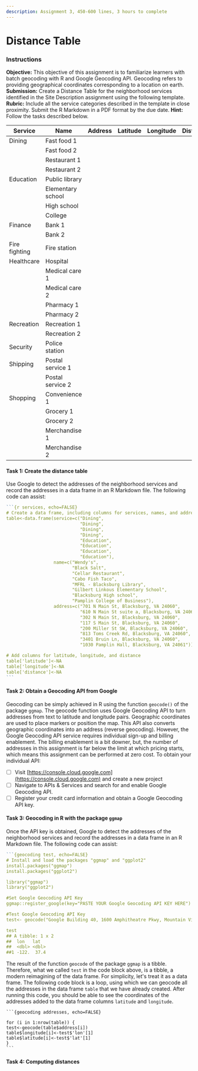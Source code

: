 ```yaml
---
description: Assignment 3, 450-600 lines, 3 hours to complete
---
```


# Distance Table

### Instructions

**Objective:** This objective of this assignment is to familiarize learners with batch geocoding with R and Google Geocoding API. Geocoding refers to providing geographical coordinates corresponding to a location on earth. **Submission:** Create a Distance Table for the neighborhood services identified in the Site Description assignment using the following template. **Rubric:** Include all the service categories described in the template in close proximity. Submit the R Markdown in a PDF format by the due date. **Hint:** Follow the tasks described below.

| Service       | Name              | Address | Latitude | Longitude | Distance |
| ------------- | ----------------- | ------- | -------- | --------- | -------- |
| Dining        | Fast food 1       |         |          |           |          |
|               | Fast food 2       |         |          |           |          |
|               | Restaurant 1      |         |          |           |          |
|               | Restaurant 2      |         |          |           |          |
| Education     | Public library    |         |          |           |          |
|               | Elementary school |         |          |           |          |
|               | High school       |         |          |           |          |
|               | College           |         |          |           |          |
| Finance       | Bank 1            |         |          |           |          |
|               | Bank 2            |         |          |           |          |
| Fire fighting | Fire station      |         |          |           |          |
| Healthcare    | Hospital          |         |          |           |          |
|               | Medical care 1    |         |          |           |          |
|               | Medical care 2    |         |          |           |          |
|               | Pharmacy 1        |         |          |           |          |
|               | Pharmacy 2        |         |          |           |          |
| Recreation    | Recreation 1      |         |          |           |          |
|               | Recreation 2      |         |          |           |          |
| Security      | Police station    |         |          |           |          |
| Shipping      | Postal service 1  |         |          |           |          |
|               | Postal service 2  |         |          |           |          |
| Shopping      | Convenience 1     |         |          |           |          |
|               | Grocery 1         |         |          |           |          |
|               | Grocery 2         |         |          |           |          |
|               | Merchandise 1     |         |          |           |          |
|               | Merchandise 2     |         |          |           |          |

#### Task 1: Create the distance table

Use Google to detect the addresses of the neighborhood services and record the addresses in a data frame in an R Markdown file. The following code can assist:

````r
```{r services, echo=FALSE}
# Create a data frame, including columns for services, names, and addresses 
table<-data.frame(service=c("Dining",
                            "Dining",
                            "Dining",
                            "Dining",
                            "Education",
                            "Education",
                            "Education",
                            "Education"),
                  name=c("Wendy's",
                         "Black Salt",
                         "Cellar Restaurant",
                         "Cabo Fish Taco",
                         "MFRL - Blacksburg Library",
                         "Gilbert Linkous Elementary School",
                         "Blacksburg High school",
                         "Pamplin College of Business"),
                  address=c("701 N Main St, Blacksburg, VA 24060",
                            "610 N Main St suite a, Blacksburg, VA 24060",
                            "302 N Main St, Blacksburg, VA 24060",
                            "117 S Main St, Blacksburg, VA 24060",
                            "200 Miller St SW, Blacksburg, VA 24060",
                            "813 Toms Creek Rd, Blacksburg, VA 24060",
                            "3401 Bruin Ln, Blacksburg, VA 24060",
                            "1030 Pamplin Hall, Blacksburg, VA 24061"))

# Add columns for latitude, longitude, and distance 
table['latitude']<-NA
table['longitude']<-NA
table['distance']<-NA
```
````

#### Task 2: Obtain a Geocoding API from Google

Geocoding can be simply achieved in R using the function `geocode()` of the package `ggmap`. The geocode function uses Google Geocoding API to turn addresses from text to latitude and longitude pairs. Geographic coordinates are used to place markers or position the map. This API also converts geographic coordinates into an address (reverse geocoding). However, the Google Geocoding API service requires individual sign-up and billing enablement. The billing enablement is a bit downer, but, the number of addresses in this assignment is far below the limit at which pricing starts, which means this assignment can be performed at zero cost. To obtain your individual API:

* [ ] Visit [https://console.cloud.google.com](https://console.cloud.google.com) and create a new project
* [ ] Navigate to APIs & Services and search for and enable Google Geocoding API.
* [ ] Register your credit card information and obtain a Google Geocoding API key.

#### Task 3: Geocoding in R with the package `ggmap`

Once the API key is obtained, Google to detect the addresses of the neighborhood services and record the addresses in a data frame in an R Markdown file. The following code can assist:

````r
```{geocoding test, echo=FALSE}
# Install and load the packages "ggmap" and "ggplot2"
install.packages("ggmap")
install.packages("ggplot2")

library("ggmap")
library("ggplot2")

#Set Google Geocoding API Key
ggmap::register_google(key="PASTE YOUR Google Geocoding API KEY HERE")

#Test Google Geocoding API Key
test<- geocode("Google Building 40, 1600 Amphitheatre Pkwy, Mountain View, CA 94043")

test
## A tibble: 1 x 2
##  lon   lat
##  <dbl> <dbl>
##1 -122.  37.4
````

The result of the function `geocode` of the package `ggmap` is a tibble. Therefore, what we called `test` in the code block above, is a tibble, a modern reimagining of the data frame. For simplicity, let's treat it as a data frame. The following code block is a loop, using which we can geocode all the addresses in the data frame `table` that we have already created. After running this code, you should be able to see the coordinates of the addresses added to the data frame columns `latitude` and `longitude`.

````
```{geocoding addresses, echo=FALSE}

for (i in 1:nrow(table)) {
test<-geocode(table$address[i])
table$longitude[i]<-test$'lon'[1]
table$latitude[i]<-test$'lat'[1]
}
```
````

#### Task 4: Computing distances

